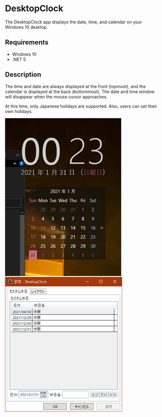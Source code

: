 # DesktopClock
The DesktopClock app displays the date, time, and calendar on your Windows 10 desktop.

## Requirements
* Windows 10
* .NET 5

## Description
The time and date are always displayed at the front (topmost), and the calendar is displayed at the back (bottommost). The date and time window will disappear when the mouse cursor approaches.

At this time, only Japanese holidays are supported. Also, users can set their own holidays.

![AppImage](https://github.com/djkaosun/DesktopClock/blob/main/DesktopClock.png)
![AppImage](https://github.com/djkaosun/DesktopClock/blob/main/SettingWindow.png)
